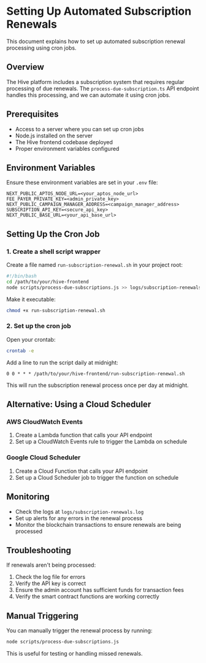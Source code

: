 # Setting Up Automated Subscription Renewals

This document explains how to set up automated subscription renewal processing using cron jobs.

## Overview

The Hive platform includes a subscription system that requires regular processing of due renewals. The `process-due-subscription.ts` API endpoint handles this processing, and we can automate it using cron jobs.

## Prerequisites

- Access to a server where you can set up cron jobs
- Node.js installed on the server
- The Hive frontend codebase deployed
- Proper environment variables configured

## Environment Variables

Ensure these environment variables are set in your `.env` file:

```
NEXT_PUBLIC_APTOS_NODE_URL=<your_aptos_node_url>
FEE_PAYER_PRIVATE_KEY=<admin_private_key>
NEXT_PUBLIC_CAMPAIGN_MANAGER_ADDRESS=<campaign_manager_address>
SUBSCRIPTION_API_KEY=<secure_api_key>
NEXT_PUBLIC_BASE_URL=<your_api_base_url>
```

## Setting Up the Cron Job

### 1. Create a shell script wrapper

Create a file named `run-subscription-renewal.sh` in your project root:

```bash
#!/bin/bash
cd /path/to/your/hive-frontend
node scripts/process-due-subscriptions.js >> logs/subscription-renewals.log 2>&1
```

Make it executable:

```bash
chmod +x run-subscription-renewal.sh
```

### 2. Set up the cron job

Open your crontab:

```bash
crontab -e
```

Add a line to run the script daily at midnight:

```
0 0 * * * /path/to/your/hive-frontend/run-subscription-renewal.sh
```

This will run the subscription renewal process once per day at midnight.

## Alternative: Using a Cloud Scheduler

### AWS CloudWatch Events

1. Create a Lambda function that calls your API endpoint
2. Set up a CloudWatch Events rule to trigger the Lambda on schedule

### Google Cloud Scheduler

1. Create a Cloud Function that calls your API endpoint
2. Set up a Cloud Scheduler job to trigger the function on schedule

## Monitoring

- Check the logs at `logs/subscription-renewals.log`
- Set up alerts for any errors in the renewal process
- Monitor the blockchain transactions to ensure renewals are being processed

## Troubleshooting

If renewals aren't being processed:

1. Check the log file for errors
2. Verify the API key is correct
3. Ensure the admin account has sufficient funds for transaction fees
4. Verify the smart contract functions are working correctly

## Manual Triggering

You can manually trigger the renewal process by running:

```bash
node scripts/process-due-subscriptions.js
```

This is useful for testing or handling missed renewals.
